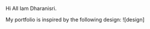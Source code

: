 Hi All Iam Dharanisri.

My portfolio is inspired by the following design:
![design]
<a href="https://vaibhavsinghvi.netlify.app/)">